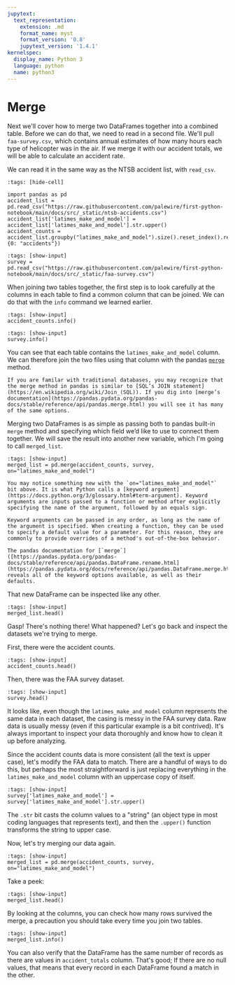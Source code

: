 ```yaml
---
jupytext:
  text_representation:
    extension: .md
    format_name: myst
    format_version: '0.8'
    jupytext_version: '1.4.1'
kernelspec:
  display_name: Python 3
  language: python
  name: python3
---
```


# Merge

Next we'll cover how to merge two DataFrames together into a combined table. Before we can do that, we need to read in a second file. We'll pull `faa-survey.csv`, which contains annual estimates of how many hours each type of helicopter was in the air. If we merge it with our accident totals, we will be able to calculate an accident rate.

We can read it in the same way as the NTSB accident list, with `read_csv`.

```{code-cell}
:tags: [hide-cell]

import pandas as pd
accident_list = pd.read_csv("https://raw.githubusercontent.com/palewire/first-python-notebook/main/docs/src/_static/ntsb-accidents.csv")
accident_list['latimes_make_and_model'] = accident_list['latimes_make_and_model'].str.upper()
accident_counts = accident_list.groupby("latimes_make_and_model").size().reset_index().rename(columns={0: "accidents"})
```

```{code-cell}
:tags: [show-input]
survey = pd.read_csv("https://raw.githubusercontent.com/palewire/first-python-notebook/main/docs/src/_static/faa-survey.csv")
```

When joining two tables together, the first step is to look carefully at the columns in each table to find a common column that can be joined. We can do that with the `info` command we learned earlier.

```{code-cell}
:tags: [show-input]
accident_counts.info()
```

```{code-cell}
:tags: [show-input]
survey.info()
```

You can see that each table contains the `latimes_make_and_model` column. We can therefore join the two files using that column with the pandas [`merge`](https://pandas.pydata.org/pandas-docs/stable/reference/api/pandas.merge.html) method.

```{note}
If you are familar with traditional databases, you may recognize that the merge method in pandas is similar to [SQL’s JOIN statement](https://en.wikipedia.org/wiki/Join_(SQL)). If you dig into [merge’s documentation](https://pandas.pydata.org/pandas-docs/stable/reference/api/pandas.merge.html) you will see it has many of the same options.
```

Merging two DataFrames is as simple as passing both to pandas built-in `merge` method and specifying which field we’d like to use to connect them together. We will save the result into another new variable, which I'm going to call `merged_list`.

```{code-cell}
:tags: [show-input]
merged_list = pd.merge(accident_counts, survey, on="latimes_make_and_model")
```

```{note}
You may notice something new with the `on="latimes_make_and_model"` bit above. It is what Python calls a [keyword argument](https://docs.python.org/3/glossary.html#term-argument). Keyword arguments are inputs passed to a function or method after explicitly specifying the name of the argument, followed by an equals sign.

Keyword arguments can be passed in any order, as long as the name of the argument is specified. When creating a function, they can be used to specify a default value for a parameter. For this reason, they are commonly to provide overrides of a method's out-of-the-box behavior.

The pandas documentation for [`merge`]([https://pandas.pydata.org/pandas-docs/stable/reference/api/pandas.DataFrame.rename.html](https://pandas.pydata.org/docs/reference/api/pandas.DataFrame.merge.html)) reveals all of the keyword options available, as well as their defaults.
```

That new DataFrame can be inspected like any other.

```{code-cell}
:tags: [show-input]
merged_list.head()
```

Gasp! There's nothing there! What happened? Let's go back and inspect the datasets we're trying to merge.

First, there were the accident counts.

```{code-cell}
:tags: [show-input]
accident_counts.head()
```

Then, there was the FAA survey dataset.

```{code-cell}
:tags: [show-input]
survey.head()
```

It looks like, even though the `latimes_make_and_model` column represents the same data in each dataset, the casing is messy in the FAA survey data. Raw data is usually messy (even if this particular example is a bit contrived). It's always important to inspect your data thoroughly and know how to clean it up before analyzing.

Since the accident counts data is more consistent (all the text is upper case), let's modify the FAA data to match. There are a handful of ways to do this, but perhaps the most straightforward is just replacing everything in the `latimes_make_and_model` column with an uppercase copy of itself.

```{code-cell}
:tags: [show-input]
survey['latimes_make_and_model'] = survey['latimes_make_and_model'].str.upper()
```

The `.str` bit casts the column values to a "string" (an object type in most coding languages that represents text), and then the `.upper()` function transforms the string to upper case.

Now, let's try merging our data again.

```{code-cell}
:tags: [show-input]
merged_list = pd.merge(accident_counts, survey, on="latimes_make_and_model")
```

Take a peek:

```{code-cell}
:tags: [show-input]
merged_list.head()
```

By looking at the columns, you can check how many rows survived the merge, a precaution you should take every time you join two tables.

```{code-cell}
:tags: [show-input]
merged_list.info()
```

You can also verify that the DataFrame has the same number of records as there are values in `accident_totals` column. That's good; If there are no null values, that means that every record in each DataFrame found a match in the other.
